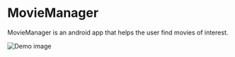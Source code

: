 # MovieManager

MovieManager is an android app that helps the user find movies of interest.

![Demo image](https://github.com/bottarnB/MovieManager/blob/master/demoImage.jpg)
